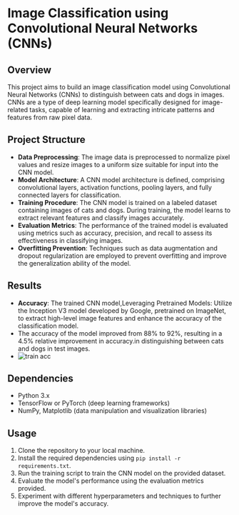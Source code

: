 # Image Classification using Convolutional Neural Networks (CNNs)

## Overview
This project aims to build an image classification model using Convolutional Neural Networks (CNNs) to distinguish between cats and dogs in images. CNNs are a type of deep learning model specifically designed for image-related tasks, capable of learning and extracting intricate patterns and features from raw pixel data.

## Project Structure
- **Data Preprocessing**: The image data is preprocessed to normalize pixel values and resize images to a uniform size suitable for input into the CNN model.
- **Model Architecture**: A CNN model architecture is defined, comprising convolutional layers, activation functions, pooling layers, and fully connected layers for classification.
- **Training Procedure**: The CNN model is trained on a labeled dataset containing images of cats and dogs. During training, the model learns to extract relevant features and classify images accurately.
- **Evaluation Metrics**: The performance of the trained model is evaluated using metrics such as accuracy, precision, and recall to assess its effectiveness in classifying images.
- **Overfitting Prevention**: Techniques such as data augmentation and dropout regularization are employed to prevent overfitting and improve the generalization ability of the model.

## Results
- **Accuracy**: The trained CNN model,Leveraging Pretrained Models: Utilize the Inception V3 model developed by Google, pretrained on ImageNet, to extract high-level image features and enhance the accuracy of the classification model.
- The accuracy of the model improved from 88% to 92%, resulting in a 4.5% relative improvement in accuracy.in distinguishing between cats and dogs in test images.
- ![train acc](https://github.com/zehowrld/Image-Classification/assets/69119826/d22c0786-6dd4-4e6d-b948-4223658cf9ca)

## Dependencies
- Python 3.x
- TensorFlow or PyTorch (deep learning frameworks)
- NumPy, Matplotlib (data manipulation and visualization libraries)

## Usage
1. Clone the repository to your local machine.
2. Install the required dependencies using `pip install -r requirements.txt`.
3. Run the training script to train the CNN model on the provided dataset.
4. Evaluate the model's performance using the evaluation metrics provided.
5. Experiment with different hyperparameters and techniques to further improve the model's accuracy.
